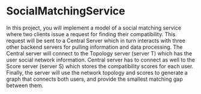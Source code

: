 # SocialMatchingService
In this project, you will implement a model of a social matching service where two clients issue a request for finding their compatibility. This request will be sent to a Central Server which in turn interacts with three other backend servers for pulling information and data processing. The Central server will connect to the Topology server (server T) which has the user social network information. Central server has to connect as well to the Score server (server S) which stores the compatibility scores for each user. Finally, the server will use the network topology and scores to generate a graph that connects both users, and provide the smallest matching gap between them.
